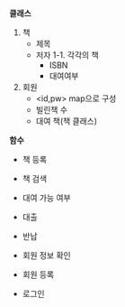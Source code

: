 **클래스**
1. 책
   - 제목
   - 저자
1-1. 각각의 책
     - ISBN
     - 대여여부
2. 회원
   - <id,pw> map으로 구성
   - 빌린책 수
   - 대여 책(책 클래스)

**함수**
- 책 등록
- 책 검색
- 대여 가능 여부

- 대출
- 반납

- 회원 정보 확인
- 회원 등록
- 로그인

